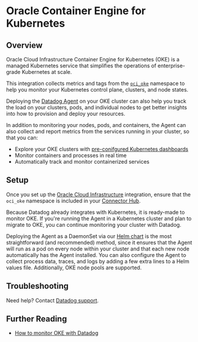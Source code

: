 # Oracle Container Engine for Kubernetes

## Overview

Oracle Cloud Infrastructure Container Engine for Kubernetes (OKE) is a managed Kubernetes service that simplifies the operations of enterprise-grade Kubernetes at scale. 

This integration collects metrics and tags from the [`oci_oke`][1] namespace to help you monitor your Kubernetes control plane, clusters, and node states. 

Deploying the [Datadog Agent][2] on your OKE cluster can also help you track the load on your clusters, pods, and individual nodes to get better insights into how to provision and deploy your resources.

In addition to monitoring your nodes, pods, and containers, the Agent can also collect and report metrics from the services running in your cluster, so that you can:

- Explore your OKE clusters with [pre-conifgured Kubernetes dashboards][3]
- Monitor containers and processes in real time
- Automatically track and monitor containerized services

## Setup

Once you set up the [Oracle Cloud Infrastructure][4] integration, ensure that the `oci_oke` namespace is included in your [Connector Hub][5].

Because Datadog already integrates with Kubernetes, it is ready-made to monitor OKE. If you're running the Agent in a Kubernetes cluster and plan to migrate to OKE, you can continue monitoring your cluster with Datadog.

Deploying the Agent as a DaemonSet via our [Helm chart][6] is the most straightforward (and recommended) method, since it ensures that the Agent will run as a pod on every node within your cluster and that each new node automatically has the Agent installed. You can also configure the Agent to collect process data, traces, and logs by adding a few extra lines to a Helm values file. Additionally, OKE node pools are supported.


## Troubleshooting

Need help? Contact [Datadog support][7].

## Further Reading

- [How to monitor OKE with Datadog][8]

[1]: https://docs.oracle.com/en-us/iaas/Content/ContEng/Reference/contengmetrics.htm
[2]: https://docs.datadoghq.com/agent/kubernetes/#installation
[3]: https://app.datadoghq.com/dashboard/lists/preset/3?q=kubernetes
[4]: https://docs.datadoghq.com/integrations/oracle_cloud_infrastructure/
[5]: https://cloud.oracle.com/connector-hub/service-connectors
[6]: https://docs.datadoghq.com/agent/kubernetes/?tab=helm
[7]: https://docs.datadoghq.com/help/
[8]: https://www.datadoghq.com/blog/monitor-oracle-kubernetes-engine/
